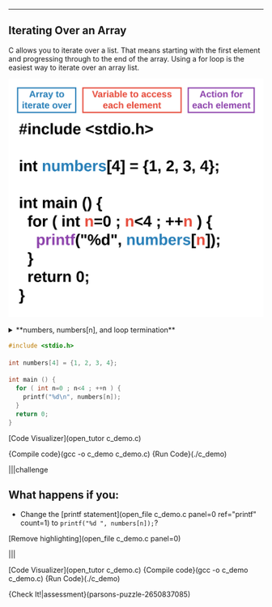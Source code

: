 ----------

## Iterating Over an Array

C allows you to iterate over a list. That means starting with the first element and progressing through to the end of the array. Using a for loop is the easiest way to iterate over an array list.

![Iterating Over an Array](.guides/img/array-iterate.png)

<details><summary>**numbers, numbers[n], and loop termination**</summary>In the example below, the iteration variable is `n` and the list is named `numbers`. This means that `numbers[n]` represents the current element being accessed by the loop. The loop continues as long as `n` is less than 4 because we begin the loop at 0.</details>
  
```c
#include <stdio.h>

int numbers[4] = {1, 2, 3, 4};

int main () {
  for ( int n=0 ; n<4 ; ++n ) {
    printf("%d\n", numbers[n]); 
  }
  return 0;
}
```

[Code Visualizer](open_tutor c_demo.c)

{Compile code}(gcc -o c_demo c_demo.c)
{Run Code}(./c_demo)

|||challenge
## What happens if you:
* Change the [printf statement](open_file c_demo.c panel=0 ref="printf" count=1) to 
`printf("%d ", numbers[n]);`?

[Remove highlighting](open_file c_demo.c panel=0)

|||

[Code Visualizer](open_tutor c_demo.c)
{Compile code}(gcc -o c_demo c_demo.c)
{Run Code}(./c_demo)

{Check It!|assessment}(parsons-puzzle-2650837085)
